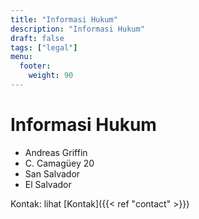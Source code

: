 ```yaml
---
title: "Informasi Hukum"
description: "Informasi Hukum"
draft: false
tags: ["legal"]
menu:
  footer:
    weight: 90
---
```


# Informasi Hukum  


- Andreas Griffin
- C. Camagüey 20
- San Salvador
- El Salvador


Kontak: lihat [Kontak]({{< ref "contact" >}})